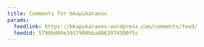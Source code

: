 ```yaml
---
title: Comments for bkapukaranov
params:
  feedlink: https://bkapukaranov.wordpress.com/comments/feed/
  feedid: 5799bd09e3917900bba8863974300f5c
---
```

